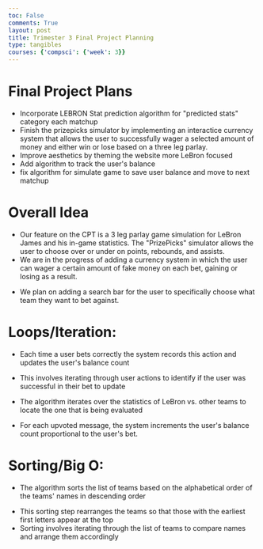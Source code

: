 ```yaml
---
toc: False
comments: True
layout: post
title: Trimester 3 Final Project Planning
type: tangibles
courses: {'compsci': {'week': 3}}
---
```


# Final Project Plans

- Incorporate LEBRON Stat prediction algorithm for "predicted stats" category each matchup
- Finish the prizepicks simulator by implementing an interactice currency system that allows the user to successfully wager a selected amount of money and either win or lose based on a three leg parlay.
- Improve aesthetics by theming the website more LeBron focused
- Add algorithm to track the user's balance
- fix algorithm for simulate game to save user balance and move to next matchup


# Overall Idea

- Our feature on the CPT is a 3 leg parlay game simulation for LeBron James and his in-game statistics. The "PrizePicks" simulator allows the user to choose over or under on points, rebounds, and assists.
- We are in the progress of adding a currency system in which the user can wager a certain amount of fake money on each bet, gaining or losing as a result.
* We plan on adding a search bar for the user to specifically choose what team they want to bet against.

# Loops/Iteration:

- Each time a user bets correctly the system records this action and updates the user's balance count
* This involves iterating through user actions to identify if the user was successful in their bet to update
- The algorithm iterates over the statistics of LeBron vs. other teams to locate the one that is being evaluated
* For each upvoted message, the system increments the user's balance count proportional to the user's bet.

# Sorting/Big O:

- The algorithm sorts the list of teams based on the alphabetical order of the teams' names in descending order
* This sorting step rearranges the teams so that those with the earliest first letters appear at the top
* Sorting involves iterating through the list of teams to compare names and arrange them accordingly